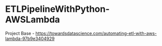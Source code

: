 # ETLPipelineWithPython-AWSLambda

Project Base - https://towardsdatascience.com/automating-etl-with-aws-lambda-97b9e3404929

